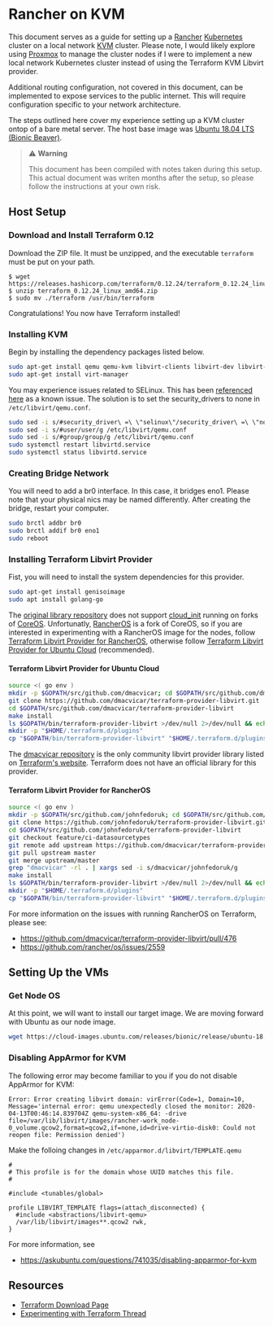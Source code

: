 # Rancher on KVM

This document serves as a guide for setting up a [Rancher](https://rancher.com/) [Kubernetes](https://kubernetes.io/) cluster on a local network [KVM](https://www.linux-kvm.org/) cluster. Please note, I would likely explore using [Proxmox](https://www.proxmox.com/) to manage the cluster nodes if I were to implement a new local network Kubernetes cluster instead of using the Terraform KVM Libvirt provider.

Additional routing configuration, not covered in this document, can be implemented to expose services to the public internet. This will require configuration specific to your network architecture.

The steps outlined here cover my experience setting up a KVM cluster ontop of a bare metal server. The host base image was [Ubuntu 18.04 LTS (Bionic Beaver)](https://releases.ubuntu.com/18.04/).

> :warning: **Warning**
>
> This document has been compiled with notes taken during this setup. This actual document was writen months after the setup, so please follow the instructions at your own risk.

## Host Setup

### Download and Install Terraform 0.12

Download the ZIP file. It must be unzipped, and the executable `terraform` must be put on your path.

```shell
$ wget https://releases.hashicorp.com/terraform/0.12.24/terraform_0.12.24_linux_amd64.zip
$ unzip terraform_0.12.24_linux_amd64.zip
$ sudo mv ./terraform /usr/bin/terraform
```

Congratulations! You now have Terraform installed!

### Installing KVM

Begin by installing the dependency packages listed below.

```bash
sudo apt-get install qemu qemu-kvm libvirt-clients libvirt-dev libvirt-daemon-system bridge-utils qemu-guest-agent virt-top virt-viewer
sudo apt-get install virt-manager
```

You may experience issues related to SELinux. This has been [referenced here](https://github.com/dmacvicar/terraform-provider-libvirt/commit/22f096d9) as a known issue. The solution is to set the security_drivers to none in `/etc/libvirt/qemu.conf`.

```bash
sudo sed -i s/#security_driver\ =\ \"selinux\"/security_driver\ =\ \"none\"/g /etc/libvirt/qemu.conf
sudo sed -i s/#user/user/g /etc/libvirt/qemu.conf
sudo sed -i s/#group/group/g /etc/libvirt/qemu.conf
sudo systemctl restart libvirtd.service
sudo systemctl status libvirtd.service
```

### Creating Bridge Network

You will need to add a br0 interface. In this case, it bridges eno1. Please note that your physical nics may be named differently. After creating the bridge, restart your computer.

```bash
sudo brctl addbr br0
sudo brctl addif br0 eno1
sudo reboot
```

### Installing Terraform Libvirt Provider

Fist, you will need to install the system dependencies for this provider.

```bash
sudo apt-get install genisoimage
sudo apt install golang-go
```

The [original library repository](https://github.com/dmacvicar/terraform-provider-libvirt.git) does not support [cloud_init](https://cloudinit.readthedocs.io/en/latest/) running on forks of [CoreOS](https://coreos.com/). Unfortunatly, [RancherOS](https://rancher.com/docs/os/v1.x/en/) is a fork of CoreOS, so if you are interested in experimenting with a RancherOS image for the nodes, follow [Terraform Libvirt Provider for RancherOS](
#Terraform-Libvirt-Provider-for-RancherOS), otherwise follow [Terraform Libvirt Provider for Ubuntu Cloud](#Terraform-Libvirt-Provider-for-Ubuntu-Cloud) (recommended).

#### Terraform Libvirt Provider for Ubuntu Cloud

```bash
source <( go env )
mkdir -p $GOPATH/src/github.com/dmacvicar; cd $GOPATH/src/github.com/dmacvicar
git clone https://github.com/dmacvicar/terraform-provider-libvirt.git
cd $GOPATH/src/github.com/dmacvicar/terraform-provider-libvirt
make install
ls $GOPATH/bin/terraform-provider-libvirt >/dev/null 2>/dev/null && echo "Install ok" || echo "Install failed"
mkdir -p "$HOME/.terraform.d/plugins"
cp "$GOPATH/bin/terraform-provider-libvirt" "$HOME/.terraform.d/plugins"
```

The [dmacvicar repository](https://github.com/dmacvicar/terraform-provider-libvirt.git) is the only community libvirt provider library listed on [Terraform's website](https://www.terraform.io/docs/providers/type/community-index.html). Terraform does not have an official library for this provider.

#### Terraform Libvirt Provider for RancherOS

```bash
source <( go env )
mkdir -p $GOPATH/src/github.com/johnfedoruk; cd $GOPATH/src/github.com/johnfedoruk
git clone https://github.com/johnfedoruk/terraform-provider-libvirt.git
cd $GOPATH/src/github.com/johnfedoruk/terraform-provider-libvirt
git checkout feature/ci-datasourcetypes
git remote add upstream https://github.com/dmacvicar/terraform-provider-libvirt.git
git pull upstream master
git merge upstream/master
grep "dmacvicar" -rl . | xargs sed -i s/dmacvicar/johnfedoruk/g
make install
ls $GOPATH/bin/terraform-provider-libvirt >/dev/null 2>/dev/null && echo "Install ok" || echo "Install failed"
mkdir -p "$HOME/.terraform.d/plugins"
cp "$GOPATH/bin/terraform-provider-libvirt" "$HOME/.terraform.d/plugins"
```

For more information on the issues with running RancherOS on Terraform, please see:
- https://github.com/dmacvicar/terraform-provider-libvirt/pull/476
- https://github.com/rancher/os/issues/2559

## Setting Up the VMs

### Get Node OS

At this point, we will want to install our target image. We are moving forward with Ubuntu as our node image.

```bash
wget https://cloud-images.ubuntu.com/releases/bionic/release/ubuntu-18.04-server-cloudimg-amd64.img
```

### Disabling AppArmor for KVM

The following error may become familiar to you if you do not disable AppArmor for KVM:

```
Error: Error creating libvirt domain: virError(Code=1, Domain=10, Message='internal error: qemu unexpectedly closed the monitor: 2020-04-13T00:46:14.839704Z qemu-system-x86_64: -drive file=/var/lib/libvirt/images/rancher-work_node-0_volume.qcow2,format=qcow2,if=none,id=drive-virtio-disk0: Could not reopen file: Permission denied')
```

Make the folloing changes in `/etc/apparmor.d/libvirt/TEMPLATE.qemu`

```
#
# This profile is for the domain whose UUID matches this file.
#

#include <tunables/global>

profile LIBVIRT_TEMPLATE flags=(attach_disconnected) {
  #include <abstractions/libvirt-qemu>
  /var/lib/libvirt/images**.qcow2 rwk,
}
```

For more information, see
- https://askubuntu.com/questions/741035/disabling-apparmor-for-kvm


## Resources

- [Terraform Download Page](https://www.terraform.io/downloads.html)
- [Experimenting with Terraform Thread](https://stackoverflow.com/questions/39211000/experimenting-locally-with-terraform)